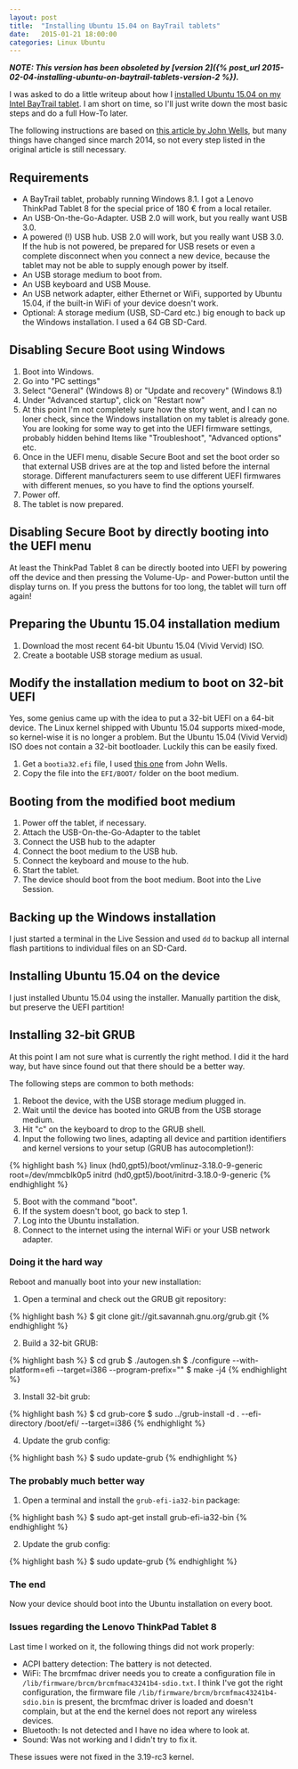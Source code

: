 ```yaml
---
layout: post
title:  "Installing Ubuntu 15.04 on BayTrail tablets"
date:   2015-01-21 18:00:00
categories: Linux Ubuntu
---
```


***NOTE: This version has been obsoleted by [version 2]({% post_url 2015-02-04-installing-ubuntu-on-baytrail-tablets-version-2 %}).***

I was asked to do a little writeup about how I [installed Ubuntu 15.04 on my Intel BayTrail tablet][softpedia]. I am short on time, so I'll just write down the most basic steps and do a full How-To later.

The following instructions are based on [this article by John Wells][jwells-ubuntu-t100], but many things have changed since march 2014, so not every step listed in the original article is still necessary.


## Requirements


- A BayTrail tablet, probably running Windows 8.1. I got a Lenovo ThinkPad Tablet 8 for the special price of 180 € from a local retailer.
- An USB-On-the-Go-Adapter. USB 2.0 will work, but you really want USB 3.0.
- A powered (!) USB hub. USB 2.0 will work, but you really want USB 3.0. If the hub is not powered, be prepared for USB resets or even a complete disconnect when you connect a new device, because the tablet may not be able to supply enough power by itself.
- An USB storage medium to boot from.
- An USB keyboard and USB Mouse.
- An USB network adapter, either Ethernet or WiFi, supported by Ubuntu 15.04, if the built-in WiFi of your device doesn't work.
- Optional: A storage medium (USB, SD-Card etc.) big enough to back up the Windows installation. I used a 64 GB SD-Card.


## Disabling Secure Boot using Windows

1. Boot into Windows.
2. Go into "PC settings"
3. Select "General" (Windows 8) or "Update and recovery" (Windows 8.1)
4. Under "Advanced startup", click on "Restart now"
5. At this point I'm not completely sure how the story went, and I can no loner check, since the Windows installation on my tablet is already gone. You are looking for some way to get into the UEFI firmware settings, probably hidden behind Items like "Troubleshoot", "Advanced options" etc.
6. Once in the UEFI menu, disable Secure Boot and set the boot order so that external USB drives are at the top and listed before the internal storage. Different manufacturers seem to use different UEFI firmwares with different menues, so you have to find the options yourself.
7. Power off.
8. The tablet is now prepared.


## Disabling Secure Boot by directly booting into the UEFI menu

At least the ThinkPad Tablet 8 can be directly booted into UEFI by powering off the device and then pressing the Volume-Up- and Power-button until the display turns on. If you press the buttons for too long, the tablet will turn off again!


## Preparing the Ubuntu 15.04 installation medium

1. Download the most recent 64-bit Ubuntu 15.04 (Vivid Vervid) ISO.
2. Create a bootable USB storage medium as usual.


## Modify the installation medium to boot on 32-bit UEFI

Yes, some genius came up with the idea to put a 32-bit UEFI on a 64-bit device. The Linux kernel shipped with Ubuntu 15.04 supports mixed-mode, so kernel-wise it is no longer a problem. But the Ubuntu 15.04 (Vivid Vervid) ISO does not contain a 32-bit bootloader. Luckily this can be easily fixed.

1. Get a `bootia32.efi` file, I used [this one][bootia32-efi] from John Wells.
2. Copy the file into the `EFI/BOOT/` folder on the boot medium.


## Booting from the modified boot medium

1. Power off the tablet, if necessary.
2. Attach the USB-On-the-Go-Adapter to the tablet
3. Connect the USB hub to the adapter
4. Connect the boot medium to the USB hub.
3. Connect the keyboard and mouse to the hub.
3. Start the tablet.
4. The device should boot from the boot medium. Boot into the Live Session.


## Backing up the Windows installation

I just started a terminal in the Live Session and used `dd` to backup all internal flash partitions to individual files on an SD-Card.


## Installing Ubuntu 15.04 on the device

I just installed Ubuntu 15.04 using the installer. Manually partition the disk, but preserve the UEFI partition!


## Installing 32-bit GRUB

At this point I am not sure what is currently the right method. I did it the hard way, but have since found out that there should be a better way.

The following steps are common to both methods:

1. Reboot the device, with the USB storage medium plugged in.
2. Wait until the device has booted into GRUB from the USB storage medium.
3. Hit "c" on the keyboard to drop to the GRUB shell.
4. Input the following two lines, adapting all device and partition identifiers and kernel versions to your setup (GRUB has autocompletion!):

{% highlight bash %}
linux (hd0,gpt5)/boot/vmlinuz-3.18.0-9-generic root=/dev/mmcblk0p5
initrd (hd0,gpt5)/boot/initrd-3.18.0-9-generic
{% endhighlight %}

5. Boot with the command "boot".
6. If the system doesn't boot, go back to step 1.
7. Log into the Ubuntu installation.
8. Connect to the internet using the internal WiFi or your USB network adapter.

### Doing it the hard way

Reboot and manually boot into your new installation:

1. Open a terminal and check out the GRUB git repository:

{% highlight bash %}
$ git clone git://git.savannah.gnu.org/grub.git
{% endhighlight %}

2. Build a 32-bit GRUB:

{% highlight bash %}
$ cd grub
$ ./autogen.sh
$ ./configure --with-platform=efi --target=i386 --program-prefix=""
$ make -j4
{% endhighlight %}

3. Install 32-bit grub:

{% highlight bash %}
$ cd grub-core
$ sudo ../grub-install -d . --efi-directory /boot/efi/ --target=i386
{% endhighlight %}

4. Update the grub config:

{% highlight bash %}
$ sudo update-grub
{% endhighlight %}


### The probably much better way

1. Open a terminal and install the `grub-efi-ia32-bin` package:

{% highlight bash %}
$ sudo apt-get install grub-efi-ia32-bin
{% endhighlight %}

2. Update the grub config:

{% highlight bash %}
$ sudo update-grub
{% endhighlight %}


### The end

Now your device should boot into the Ubuntu installation on every boot.


### Issues regarding the Lenovo ThinkPad Tablet 8

Last time I worked on it, the following things did not work properly:

- ACPI battery detection: The battery is not detected.
- WiFi: The brcmfmac driver needs you to create a configuration file in `/lib/firmware/brcm/brcmfmac43241b4-sdio.txt`. I think I've got the right configuration, the firmware file `/lib/firmware/brcm/brcmfmac43241b4-sdio.bin` is present, the brcmfmac driver is loaded and doesn't complain, but at the end the kernel does not report any wireless devices.
- Bluetooth: Is not detected and I have no idea where to look at.
- Sound: Was not working and I didn't try to fix it.

These issues were not fixed in the 3.19-rc3 kernel.


[jwells-ubuntu-t100]: http://www.jfwhome.com/2014/03/07/perfect-ubuntu-or-other-linux-on-the-asus-transformer-book-t100/

[bootia32-efi]: https://github.com/jfwells/linux-asus-t100ta/blob/master/boot/bootia32.efi

[softpedia]: http://news.softpedia.com/news/Ubuntu-Touch-Spotted-Running-on-Former-Windows-8-1-Tablet-Lenovo-ThinkPad-8-469594.shtml
